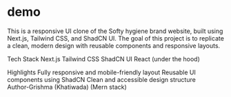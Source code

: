 # demo
This is a responsive UI clone of the Softy hygiene brand website, built using Next.js, Tailwind CSS, and ShadCN UI. The goal of this project is to replicate a clean, modern design with reusable components and responsive layouts.

Tech Stack
Next.js
Tailwind CSS
ShadCN UI
React (under the hood)

Highlights
Fully responsive and mobile-friendly layout
Reusable UI components using ShadCN
Clean and accessible design structure
<br>
Author-Grishma (Khatiwada) (Mern stack)
